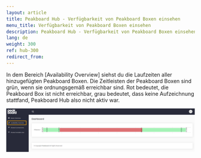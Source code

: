 ```yaml
---
layout: article
title: Peakboard Hub - Verfügbarkeit von Peakboard Boxen einsehen
menu_title: Verfügbarkeit von Peakboard Boxen einsehen 
description: Peakboard Hub - Verfügbarkeit von Peakboard Boxen einsehen 
lang: de
weight: 300
ref: hub-300
redirect_from:
---
```


In dem Bereich [Availability Overview] siehst du die Laufzeiten aller hinzugefügten Peakboard Boxen. 
Die Zeitleisten der Peakboard Boxen sind grün, wenn sie ordnungsgemäß erreichbar sind. 
Rot bedeutet, die Peakboard Box ist nicht erreichbar, grau bedeutet, dass keine Aufzeichnung stattfand, Peakboard Hub also nicht aktiv war.

![Availability Overview](/assets/images/hub/hub_availabilityoverview.png) 
